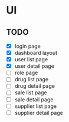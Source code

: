 # UI

## TODO

- [x] login page
- [x] dashboard layout
- [x] user list page
- [x] user detail page
- [ ] role page
- [ ] drug list page
- [ ] drug detail page
- [ ] sale list page
- [ ] sale detail page
- [ ] supplier list page
- [ ] supplier detail page
